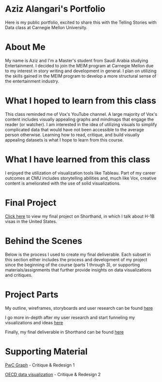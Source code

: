 # Aziz Alangari's Portfolio
Here is my public portfolio, excited to share this with the Telling Stories with Data class at Carnegie Mellon University.

# About Me
My name is Aziz and I'm a Master's student from Saudi Arabia studying Entertainment. I decided to join the MEIM program at Carnegie Mellon due to my interest in story writing and development in general. I plan on utilizing the skills gained in the MEIM program to develop a more structural sense of the entertainment industry. 

# What I hoped to learn from this class
This class reminded me of Vox's YouTube channel. A large majority of Vox's content includes visually appealing graphs and mindmaps that engage the reader (or watcher). I am interested in the idea of utilizing visuals to simplify complicated data that would have not been accessible to the average person otherwise. Learning how to read, critique, and build visually appealing datasets is what I hope to learn from this course.

# What I have learned from this class
I enjoyed the utilization of visualization tools like Tableau. Part of my career outcomes at CMU includes storytelling abilities and, much like Vox, creative content is ameliorated with the use of solid visualizations. 

# Final Project
[Click here](https://carnegiemellon.shorthandstories.com/azizangari/index.html) to view my final project on Shorthand, in which I talk about H-1B visas in the United States.

# Behind the Scenes 
Below is the process I used to create my final deliverable. Each subset in this section either includes the process and development of my project since the beginning of the course (parts 1 through 3), or supporting materials/assignments that further provide insights on data visualizations and critiques.

# Project Parts

My outline, wireframes, storyboards and user research can be found [here](https://azizaangari.github.io/AzizData/azizpart2)

I go more in-depth after my user research and start funneling my visualizations and ideas [here](https://azizaangari.github.io/AzizData/part_three)

Finally, my final deliverable in Shorthand can be found [here](https://carnegiemellon.shorthandstories.com/azizangari/index.html)

# Supporting Material

[PwC Graph](https://azizaangari.github.io/AzizData/datavis1) - Critique & Redesign 1

[OECD data visualization](https://azizaangari.github.io/AzizData/datavis2) - Critique & Redesign 2

